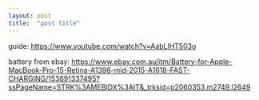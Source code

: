 ```yaml
---
layout: post
title:  "post title"
---
```


guide:
https://www.youtube.com/watch?v=AabLlHT503o

battery from ebay:
https://www.ebay.com.au/itm/Battery-for-Apple-MacBook-Pro-15-Retina-A1398-mid-2015-A1618-FAST-CHARGING/153691337495?ssPageName=STRK%3AMEBIDX%3AIT&_trksid=p2060353.m2749.l2649

